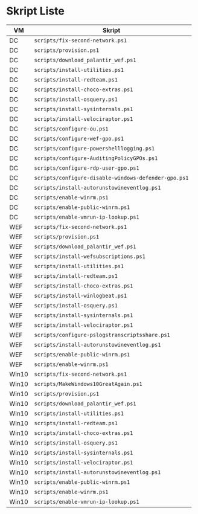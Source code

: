 # Skript Liste

| VM           | Skript                                     |
|--------------|--------------------------------------------|
| DC           | `scripts/fix-second-network.ps1`           |
| DC           | `scripts/provision.ps1`                     |
| DC           | `scripts/download_palantir_wef.ps1`        |
| DC           | `scripts/install-utilities.ps1`            |
| DC           | `scripts/install-redteam.ps1`               |
| DC           | `scripts/install-choco-extras.ps1`         |
| DC           | `scripts/install-osquery.ps1`              |
| DC           | `scripts/install-sysinternals.ps1`         |
| DC           | `scripts/install-velociraptor.ps1`         |
| DC           | `scripts/configure-ou.ps1`                 |
| DC           | `scripts/configure-wef-gpo.ps1`            |
| DC           | `scripts/configure-powershelllogging.ps1` |
| DC           | `scripts/configure-AuditingPolicyGPOs.ps1` |
| DC           | `scripts/configure-rdp-user-gpo.ps1`       |
| DC           | `scripts/configure-disable-windows-defender-gpo.ps1` |
| DC           | `scripts/install-autorunstowineventlog.ps1` |
| DC           | `scripts/enable-winrm.ps1`                 |
| DC           | `scripts/enable-public-winrm.ps1`          |
| DC           | `scripts/enable-vmrun-ip-lookup.ps1`       |
| WEF          | `scripts/fix-second-network.ps1`           |
| WEF          | `scripts/provision.ps1`                     |
| WEF          | `scripts/download_palantir_wef.ps1`        |
| WEF          | `scripts/install-wefsubscriptions.ps1`     |
| WEF          | `scripts/install-utilities.ps1`            |
| WEF          | `scripts/install-redteam.ps1`               |
| WEF          | `scripts/install-choco-extras.ps1`         |
| WEF          | `scripts/install-winlogbeat.ps1`           |
| WEF          | `scripts/install-osquery.ps1`              |
| WEF          | `scripts/install-sysinternals.ps1`         |
| WEF          | `scripts/install-velociraptor.ps1`         |
| WEF          | `scripts/configure-pslogstranscriptsshare.ps1` |
| WEF          | `scripts/install-autorunstowineventlog.ps1` |
| WEF          | `scripts/enable-public-winrm.ps1`          |
| WEF          | `scripts/enable-winrm.ps1`                 |
| Win10        | `scripts/fix-second-network.ps1`           |
| Win10        | `scripts/MakeWindows10GreatAgain.ps1`      |
| Win10        | `scripts/provision.ps1`                     |
| Win10        | `scripts/download_palantir_wef.ps1`        |
| Win10        | `scripts/install-utilities.ps1`            |
| Win10        | `scripts/install-redteam.ps1`               |
| Win10        | `scripts/install-choco-extras.ps1`         |
| Win10        | `scripts/install-osquery.ps1`              |
| Win10        | `scripts/install-sysinternals.ps1`         |
| Win10        | `scripts/install-velociraptor.ps1`         |
| Win10        | `scripts/install-autorunstowineventlog.ps1` |
| Win10        | `scripts/enable-public-winrm.ps1`          |
| Win10        | `scripts/enable-winrm.ps1`                 |
| Win10        | `scripts/enable-vmrun-ip-lookup.ps1`       |
